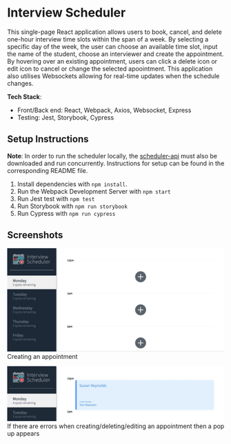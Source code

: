 # Interview Scheduler
This single-page React application allows users to book, cancel, and delete one-hour interview time slots within the span of a week. By selecting a specific day of the week, the user can choose an available time slot, input the name of the student, choose an interviewer and create the appointment. By hovering over an existing appointment, users can click a delete icon or edit icon to cancel or change the selected apoointment. This application also utilises Websockets allowing for real-time updates when the schedule changes.

**Tech Stack**: 
- Front/Back end: React, Webpack, Axios, Websocket, Express
- Testing: Jest, Storybook, Cypress

## Setup Instructions

**Note**: In order to run the scheduler locally, the [scheduler-api](https://github.com/anniekao/scheduler-api) must also be downloaded and run concurrently. Instructions for setup can be found in the corresponding README file.

1. Install dependencies with `npm install`.
2. Run the Webpack Development Server with `npm start`
3. Run Jest test with `npm test`
4. Run Storybook with `npm run storybook`
5. Run Cypress with `npm run cypress`

## Screenshots

![Creating an appointment](https://github.com/anniekao/scheduler/blob/master/public/feature-gifs/feature-create.gif)
Creating an appointment

![Error handling](https://github.com/anniekao/scheduler/blob/master/public/feature-gifs/feature-error.gif)
If there are errors when creating/deleting/editing an appointment then a pop up appears
